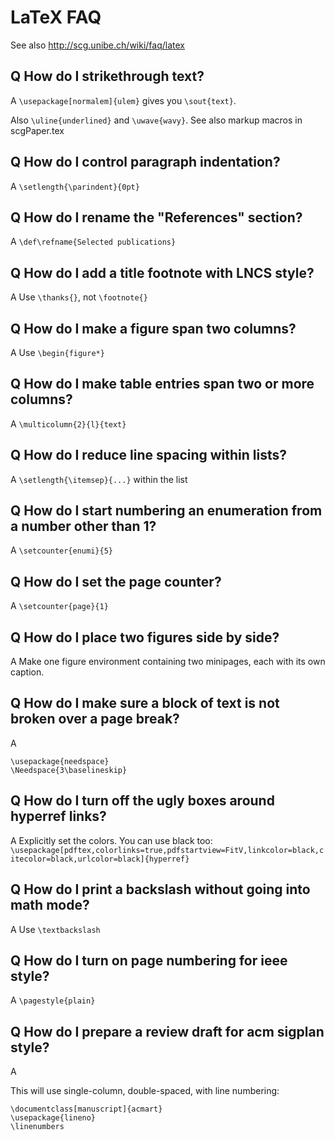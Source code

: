 # LaTeX FAQ

See also http://scg.unibe.ch/wiki/faq/latex

## Q How do I strikethrough text?

A `\usepackage[normalem]{ulem}` gives you `\sout{text}`.

Also `\uline{underlined}` and `\uwave{wavy}`.
See also markup macros in scgPaper.tex

## Q How do I control paragraph indentation?
A `\setlength{\parindent}{0pt}`

## Q How do I rename the "References" section?
A `\def\refname{Selected publications}`

## Q How do I add a title footnote with LNCS style?
A Use `\thanks{}`, not `\footnote{}`

## Q How do I make a figure span two columns?
A Use `\begin{figure*}`

## Q How do I make table entries span two or more columns?
A `\multicolumn{2}{l}{text}`

## Q How do I reduce line spacing within lists?
A `\setlength{\itemsep}{...}` within the list

## Q How do I start numbering an enumeration from a number other than 1?
A `\setcounter{enumi}{5}`

## Q How do I set the page counter?
A `\setcounter{page}{1}`

## Q How do I place two figures side by side?
A Make one figure environment containing two minipages, each with its own caption.

## Q How do I make sure a block of text is not broken over a page break?
A  
```
\usepackage{needspace}
\Needspace{3\baselineskip}
```

## Q How do I turn off the ugly boxes around hyperref links?
A Explicitly set the colors. You can use black too:
`\usepackage[pdftex,colorlinks=true,pdfstartview=FitV,linkcolor=black,citecolor=black,urlcolor=black]{hyperref}`

## Q How do I print a backslash without going into math mode?
A Use `\textbackslash`

## Q How do I turn on page numbering for ieee style?
A `\pagestyle{plain}`

## Q How do I prepare a review draft for acm sigplan style?
A

This will use single-column, double-spaced, with line numbering:
```
\documentclass[manuscript]{acmart}
\usepackage{lineno}
\linenumbers
```
